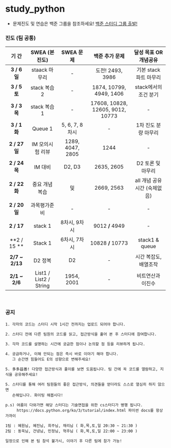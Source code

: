 # study_python

- 문제진도 및 연습은 백준 그룹을 참조하세요! [백준 스터디 그룹 출발!](https://www.acmicpc.net/group/13776)

### 진도 (팀 공통)

|   **기 간**    |   **SWEA (본 진도)**   |          SWEA  문제          |          백준 추가 문제          |    달성 목표 OR 개념공유     |
| :------------: | :--------------------: | :--------------------------: | :------------------------------: | :--------------------------: |
|  **3 / 6 일**  |     staack 마무리      |              -               |         도전! 2493, 3986         |    기본 stack 파트 마무리    |
|  **3 / 5 토**  |      stack 복습 2      |              -               |     1874, 10799, 4949, 1406      |    stack에서의 조건 분기     |
|  **3 / 3 목**  |      stack 복습1       |              -               | 17608, 10828, 12605, 9012, 10773 |              -               |
|  **3 / 1 화**  |        Queue 1         |       5, 6, 7, 8 차시        |                -                 |     1차 진도 분량 마무리     |
| **2 / 27 일**  |    IM 모의시험 리뷰    | 1289, 4047, 2805 |                1244                 |              -               |
| **2 / 24 목**  |        IM 대비         |            D2, D3            |            2635, 2605            |      D2 토론 및 마무리       |
| **2 / 22 화**  |     중요 개념 복습     |              및              |            2669, 2563            | all 개념 공유시간 (숙제없음) |
| **2 / 20 일**  |      과목평가준비      |              -               |                -                 |              -               |
|   **2 / 17**   |        stack 1         |         8차시, 9차시         |         9012 **/** 4949          |              -               |
|  **2 / 15 **   |        Stack 1         |         6차시, 7차시         |        10828 **/** 10773         |        stack1 & queue        |
| **2/7 ~ 2/13** |        D2 정복         |              D2              |                -                 |    시간 복잡도, 배열조작     |
| **2/1 ~ 2/6**  | List1 / List2 / String |          1954, 2001          |                -                 |      비트연산과 이진수       |

​      

### 공지

```
1. 각자의 코드는 스터디 시작 1시간 전까지는 업로드 되어야 합니다.

2. 스터디 전에 다른 팀원의 코드를 읽고, 접근방식을 훑어 본 후 스터디에 참여합니다.

3. 각자 코드를 설명하는 시간에 궁금한 점이나 논의할 점 등을 리뷰하게 됩니다.

4. 궁금하거나, 이해 안되는 점은 즉시 바로 이야기 해야 합니다.
   그 순간엔 힘들어도 E의 성향으로 변해주세요!
   
5. 多多益善! 다양한 접근방식과 풀이를 보면 도움됩니다. 팀 간에 꼭 코드를 열람하고, 지식을 공유해주세요!
   
5. 스터디를 통해 여러 팀원들의 좋은 접근방식, 의견들을 얻더라도 스스로 열심히 하지 않으면
   손해입니다. 화이팅 해봅시다!
   
p.s) 여름이 다와가면 해당 스터디는 기술면접을 위한 cs스터디가 병행 됩니다.
     https://docs.python.org/ko/3/tutorial/index.html 파이썬 docs를 항상 가까이 
```

```
1팀 : 혜원님, 혜진님, 희주님, 채리님 ( 화,목,토,일 20:30 ~ 21:30 )
2팀 : 동욱님, 건녕님, 민정님, 혁주님 ( 화,목,토,일 22:00 ~ 23:00 )

일정으로 인해 본 팀 참석 불가시, 이야기 후 다른 팀에 참가 가능!
```

   
